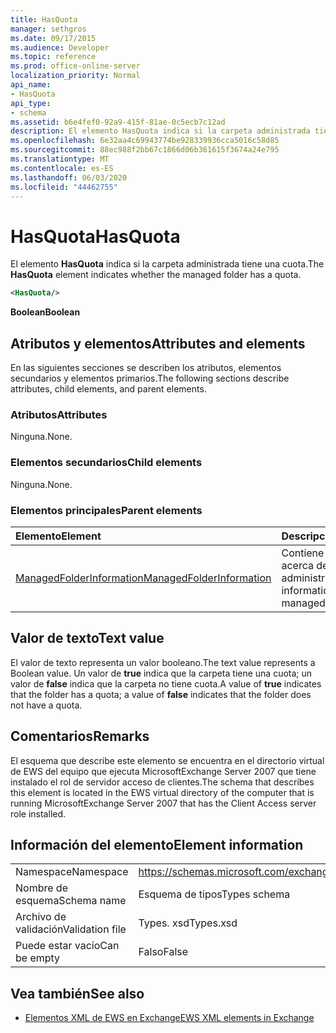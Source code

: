 ```yaml
---
title: HasQuota
manager: sethgros
ms.date: 09/17/2015
ms.audience: Developer
ms.topic: reference
ms.prod: office-online-server
localization_priority: Normal
api_name:
- HasQuota
api_type:
- schema
ms.assetid: b6e4fef0-92a9-415f-81ae-0c5ecb7c12ad
description: El elemento HasQuota indica si la carpeta administrada tiene una cuota.
ms.openlocfilehash: 6e32aa4c69943774be928339936cca5016c58d85
ms.sourcegitcommit: 88ec988f2bb67c1866d06b361615f3674a24e795
ms.translationtype: MT
ms.contentlocale: es-ES
ms.lasthandoff: 06/03/2020
ms.locfileid: "44462755"
---
```

# <a name="hasquota"></a><span data-ttu-id="3db64-103">HasQuota</span><span class="sxs-lookup"><span data-stu-id="3db64-103">HasQuota</span></span>

<span data-ttu-id="3db64-104">El elemento **HasQuota** indica si la carpeta administrada tiene una cuota.</span><span class="sxs-lookup"><span data-stu-id="3db64-104">The **HasQuota** element indicates whether the managed folder has a quota.</span></span> 
  
```xml
<HasQuota/>
```

 <span data-ttu-id="3db64-105">**Boolean**</span><span class="sxs-lookup"><span data-stu-id="3db64-105">**Boolean**</span></span>
## <a name="attributes-and-elements"></a><span data-ttu-id="3db64-106">Atributos y elementos</span><span class="sxs-lookup"><span data-stu-id="3db64-106">Attributes and elements</span></span>

<span data-ttu-id="3db64-107">En las siguientes secciones se describen los atributos, elementos secundarios y elementos primarios.</span><span class="sxs-lookup"><span data-stu-id="3db64-107">The following sections describe attributes, child elements, and parent elements.</span></span>
  
### <a name="attributes"></a><span data-ttu-id="3db64-108">Atributos</span><span class="sxs-lookup"><span data-stu-id="3db64-108">Attributes</span></span>

<span data-ttu-id="3db64-109">Ninguna.</span><span class="sxs-lookup"><span data-stu-id="3db64-109">None.</span></span>
  
### <a name="child-elements"></a><span data-ttu-id="3db64-110">Elementos secundarios</span><span class="sxs-lookup"><span data-stu-id="3db64-110">Child elements</span></span>

<span data-ttu-id="3db64-111">Ninguna.</span><span class="sxs-lookup"><span data-stu-id="3db64-111">None.</span></span>
  
### <a name="parent-elements"></a><span data-ttu-id="3db64-112">Elementos principales</span><span class="sxs-lookup"><span data-stu-id="3db64-112">Parent elements</span></span>

|<span data-ttu-id="3db64-113">**Elemento**</span><span class="sxs-lookup"><span data-stu-id="3db64-113">**Element**</span></span>|<span data-ttu-id="3db64-114">**Descripción**</span><span class="sxs-lookup"><span data-stu-id="3db64-114">**Description**</span></span>|
|:-----|:-----|
|[<span data-ttu-id="3db64-115">ManagedFolderInformation</span><span class="sxs-lookup"><span data-stu-id="3db64-115">ManagedFolderInformation</span></span>](managedfolderinformation.md) <br/> |<span data-ttu-id="3db64-116">Contiene información acerca de una carpeta administrada.</span><span class="sxs-lookup"><span data-stu-id="3db64-116">Contains information about a managed folder.</span></span>  <br/> |
   
## <a name="text-value"></a><span data-ttu-id="3db64-117">Valor de texto</span><span class="sxs-lookup"><span data-stu-id="3db64-117">Text value</span></span>

<span data-ttu-id="3db64-118">El valor de texto representa un valor booleano.</span><span class="sxs-lookup"><span data-stu-id="3db64-118">The text value represents a Boolean value.</span></span> <span data-ttu-id="3db64-119">Un valor de **true** indica que la carpeta tiene una cuota; un valor de **false** indica que la carpeta no tiene cuota.</span><span class="sxs-lookup"><span data-stu-id="3db64-119">A value of **true** indicates that the folder has a quota; a value of **false** indicates that the folder does not have a quota.</span></span> 
  
## <a name="remarks"></a><span data-ttu-id="3db64-120">Comentarios</span><span class="sxs-lookup"><span data-stu-id="3db64-120">Remarks</span></span>

<span data-ttu-id="3db64-121">El esquema que describe este elemento se encuentra en el directorio virtual de EWS del equipo que ejecuta MicrosoftExchange Server 2007 que tiene instalado el rol de servidor acceso de clientes.</span><span class="sxs-lookup"><span data-stu-id="3db64-121">The schema that describes this element is located in the EWS virtual directory of the computer that is running MicrosoftExchange Server 2007 that has the Client Access server role installed.</span></span>
  
## <a name="element-information"></a><span data-ttu-id="3db64-122">Información del elemento</span><span class="sxs-lookup"><span data-stu-id="3db64-122">Element information</span></span>

|||
|:-----|:-----|
|<span data-ttu-id="3db64-123">Namespace</span><span class="sxs-lookup"><span data-stu-id="3db64-123">Namespace</span></span>  <br/> |https://schemas.microsoft.com/exchange/services/2006/types  <br/> |
|<span data-ttu-id="3db64-124">Nombre de esquema</span><span class="sxs-lookup"><span data-stu-id="3db64-124">Schema name</span></span>  <br/> |<span data-ttu-id="3db64-125">Esquema de tipos</span><span class="sxs-lookup"><span data-stu-id="3db64-125">Types schema</span></span>  <br/> |
|<span data-ttu-id="3db64-126">Archivo de validación</span><span class="sxs-lookup"><span data-stu-id="3db64-126">Validation file</span></span>  <br/> |<span data-ttu-id="3db64-127">Types. xsd</span><span class="sxs-lookup"><span data-stu-id="3db64-127">Types.xsd</span></span>  <br/> |
|<span data-ttu-id="3db64-128">Puede estar vacío</span><span class="sxs-lookup"><span data-stu-id="3db64-128">Can be empty</span></span>  <br/> |<span data-ttu-id="3db64-129">Falso</span><span class="sxs-lookup"><span data-stu-id="3db64-129">False</span></span>  <br/> |
   
## <a name="see-also"></a><span data-ttu-id="3db64-130">Vea también</span><span class="sxs-lookup"><span data-stu-id="3db64-130">See also</span></span>



- [<span data-ttu-id="3db64-131">Elementos XML de EWS en Exchange</span><span class="sxs-lookup"><span data-stu-id="3db64-131">EWS XML elements in Exchange</span></span>](ews-xml-elements-in-exchange.md)

